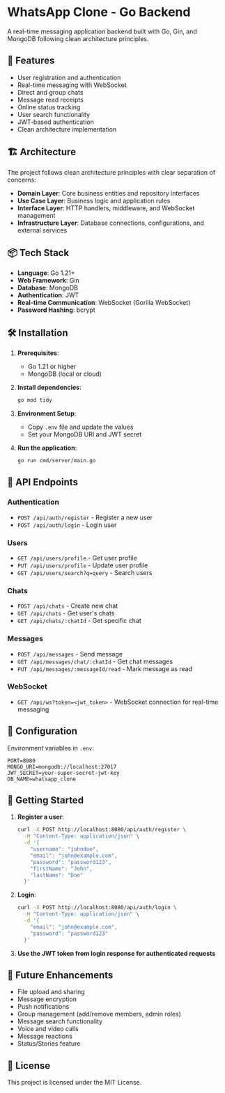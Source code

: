 # WhatsApp Clone - Go Backend

A real-time messaging application backend built with Go, Gin, and MongoDB following clean architecture principles.

## 🚀 Features

- User registration and authentication
- Real-time messaging with WebSocket
- Direct and group chats
- Message read receipts
- Online status tracking
- User search functionality
- JWT-based authentication
- Clean architecture implementation

## 🏗️ Architecture

The project follows clean architecture principles with clear separation of concerns:

- **Domain Layer**: Core business entities and repository interfaces
- **Use Case Layer**: Business logic and application rules
- **Interface Layer**: HTTP handlers, middleware, and WebSocket management
- **Infrastructure Layer**: Database connections, configurations, and external services

## 📦 Tech Stack

- **Language**: Go 1.21+
- **Web Framework**: Gin
- **Database**: MongoDB
- **Authentication**: JWT
- **Real-time Communication**: WebSocket (Gorilla WebSocket)
- **Password Hashing**: bcrypt

## 🛠️ Installation

1. **Prerequisites**:
   - Go 1.21 or higher
   - MongoDB (local or cloud)

2. **Install dependencies**:
   ```bash
   go mod tidy
   ```

3. **Environment Setup**:
   - Copy `.env` file and update the values
   - Set your MongoDB URI and JWT secret

4. **Run the application**:
   ```bash
   go run cmd/server/main.go
   ```

## 📡 API Endpoints

### Authentication
- `POST /api/auth/register` - Register a new user
- `POST /api/auth/login` - Login user

### Users
- `GET /api/users/profile` - Get user profile
- `PUT /api/users/profile` - Update user profile
- `GET /api/users/search?q=query` - Search users

### Chats
- `POST /api/chats` - Create new chat
- `GET /api/chats` - Get user's chats
- `GET /api/chats/:chatId` - Get specific chat

### Messages
- `POST /api/messages` - Send message
- `GET /api/messages/chat/:chatId` - Get chat messages
- `PUT /api/messages/:messageId/read` - Mark message as read

### WebSocket
- `GET /api/ws?token=<jwt_token>` - WebSocket connection for real-time messaging

## 🔧 Configuration

Environment variables in `.env`:

```env
PORT=8080
MONGO_URI=mongodb://localhost:27017
JWT_SECRET=your-super-secret-jwt-key
DB_NAME=whatsapp_clone
```

## 🚦 Getting Started

1. **Register a user**:
   ```bash
   curl -X POST http://localhost:8080/api/auth/register \
     -H "Content-Type: application/json" \
     -d '{
       "username": "johndoe",
       "email": "john@example.com",
       "password": "password123",
       "firstName": "John",
       "lastName": "Doe"
     }'
   ```

2. **Login**:
   ```bash
   curl -X POST http://localhost:8080/api/auth/login \
     -H "Content-Type: application/json" \
     -d '{
       "email": "john@example.com",
       "password": "password123"
     }'
   ```

3. **Use the JWT token from login response for authenticated requests**

## 🔮 Future Enhancements

- File upload and sharing
- Message encryption
- Push notifications
- Group management (add/remove members, admin roles)
- Message search functionality
- Voice and video calls
- Message reactions
- Status/Stories feature

## 📝 License

This project is licensed under the MIT License.
